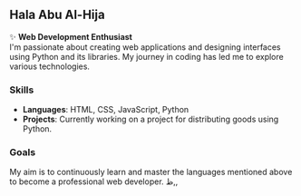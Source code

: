 ## Hala Abu Al-Hija 

✨ **Web Development Enthusiast**  
I'm passionate about creating web applications and designing interfaces using Python and its libraries. My journey in coding has led me to explore various technologies.

### Skills
- **Languages**: HTML, CSS, JavaScript, Python
- **Projects**: Currently working on a project for distributing goods using Python.

### Goals
My aim is to continuously learn and master the languages mentioned above to become a professional web developer. 
ظ,,
<!-- For any inquiries or collaborations, feel free to reach out via email. 🦢-->
<!---
Hala-w7/Hala-w7 is a ✨ special ✨ repository because its `README.md` (this file) appears on your GitHub profile.
You can click the Preview link to take a look at your changes.
--->
